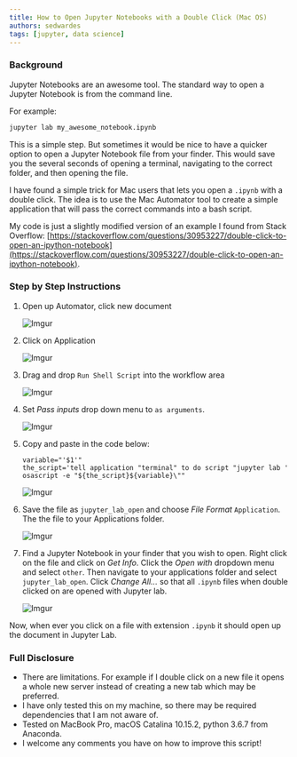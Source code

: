 ```yaml
---
title: How to Open Jupyter Notebooks with a Double Click (Mac OS)
authors: sedwardes
tags: [jupyter, data science]
---
```


### Background

Jupyter Notebooks are an awesome tool. The standard way to open a Jupyter Notebook is from the command line. 

<!--truncate-->

For example:

```bash
jupyter lab my_awesome_notebook.ipynb
```

This is a simple step. But sometimes it would be nice to have a quicker option to open a Jupyter Notebook file from your finder. This would save you the several seconds of opening a terminal, navigating to the correct folder, and then opening the file.

I have found a simple trick for Mac users that lets you open a `.ipynb` with a double click. The idea is to use the Mac Automator tool to create a simple application that will pass the correct commands into a bash script.

My code is just a slightly modified version of an example I found from Stack Overflow: [https://stackoverflow.com/questions/30953227/double-click-to-open-an-ipython-notebook](https://stackoverflow.com/questions/30953227/double-click-to-open-an-ipython-notebook).

### Step by Step Instructions

1. Open up Automator, click new document

   ![Imgur](https://i.imgur.com/gS9qBZi.png)


2. Click on Application

   ![Imgur](https://i.imgur.com/qkuxAw0.png)


3. Drag and drop `Run Shell Script` into the workflow area

   ![Imgur](https://i.imgur.com/ylrzvIi.png)


4. Set *Pass inputs* drop down menu to `as arguments`.

   ![Imgur](https://i.imgur.com/Ablq5mT.png)


5. Copy and paste in the code below:

   ```
   variable="'$1'"
   the_script='tell application "terminal" to do script "jupyter lab '
   osascript -e "${the_script}${variable}\""
   ```

   ![Imgur](https://i.imgur.com/DI0sOxq.png)


6. Save the file as `jupyter_lab_open` and choose *File Format* `Application`. The the file to your Applications folder.

   ![Imgur](https://i.imgur.com/0qPWZmX.png)


7. Find a Jupyter Notebook in your finder that you wish to open. Right click on the file and click on *Get Info*. Click the *Open with* dropdown menu and select `other`. Then navigate to your applications folder and select `jupyter_lab_open`. Click *Change All...* so that all `.ipynb` files when double clicked on are opened with Jupyter lab.

   ![Imgur](https://i.imgur.com/7YRp1cK.png)



Now, when ever you click on a file with extension `.ipynb` it should open up the document in Jupyter Lab.

### Full Disclosure

- There are limitations. For example if I double click on a new file it opens a whole new server instead of creating a new tab which may be preferred.
- I have only tested this on my machine, so there may be required dependencies that I am not aware of.
- Tested on MacBook Pro, macOS Catalina 10.15.2, python 3.6.7 from Anaconda.
- I welcome any comments you have on how to improve this script!